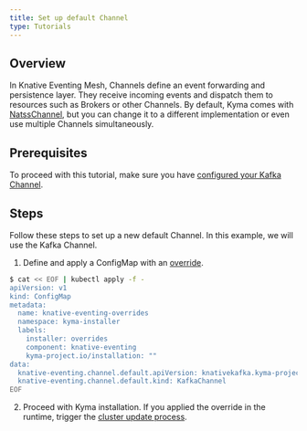 ```yaml
---
title: Set up default Channel
type: Tutorials
---
```

## Overview

In Knative Eventing Mesh, Channels define an event forwarding and persistence layer. They receive incoming events and dispatch them to resources such as Brokers or other Channels. By default, Kyma comes with [NatssChannel](https://github.com/knative/eventing-contrib/tree/master/natss/config), but you can change it to a different implementation or even use multiple Channels simultaneously.

## Prerequisites

To proceed with this tutorial, make sure you have [configured your Kafka Channel](#tutorials-configure-kafka-channel).

## Steps
Follow these steps to set up a new default Channel. In this example, we will use the Kafka Channel. 

1. Define and apply a ConfigMap with an [override](/root/kyma/#configuration-helm-overrides-for-kyma-installation). 

```bash
$ cat << EOF | kubectl apply -f -
apiVersion: v1
kind: ConfigMap
metadata:
  name: knative-eventing-overrides
  namespace: kyma-installer
  labels:
    installer: overrides
    component: knative-eventing
    kyma-project.io/installation: ""
data:
  knative-eventing.channel.default.apiVersion: knativekafka.kyma-project.io/v1alpha1
  knative-eventing.channel.default.kind: KafkaChannel
EOF
```
2. Proceed with Kyma installation. If you applied the override in the runtime, trigger the [cluster update process](/root/kyma/#installation-update-kyma).
